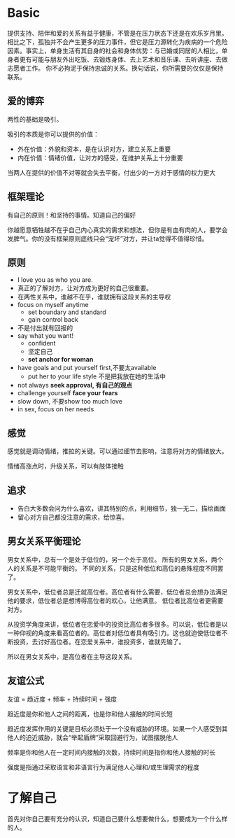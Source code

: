 
# Basic

提供支持、陪伴和爱的关系有益于健康，不管是在压力状态下还是在欢乐岁月里。 相比之下，孤独并不会产生更多的压力事件，但它是压力源转化为疾病的一个危险因素。事实上，单身生活有其自身的社会和身体优势：与已婚或同居的人相比，单身者更有可能与朋友外出吃饭、去锻炼身体、去上艺术和音乐课、去听讲座、去做志愿者工作。 你不必拘泥于保持忠诚的关系。换句话说，你所需要的仅仅是保持联系。

## 爱的博弈

两性的基础是吸引。

吸引的本质是你可以提供的价值：

- 外在价值：外貌和资本，是在认识对方，建立关系上重要
- 内在价值：情绪价值，让对方的感受，在维护关系上十分重要

当两人在提供的价值不对等就会失去平衡，付出少的一方对于感情的权力更大


## 框架理论

有自己的原则！和坚持的事情。知道自己的偏好

你越愿意牺牲越不在乎自己内心真实的需求和想法，但你是有血有肉的人，要学会发脾气。你的没有框架原则底线只会“宠坏”对方，并让ta觉得不值得珍惜。


## 原则

* I love you as who you are. 
* 真正的了解对方，让对方成为更好的自己很重要。
* 在两性关系中，谁越不在乎，谁就拥有这段关系的主导权
* focus on myself anytime
  * set boundary and standard
  * gain control back
* 不是付出就有回报的
* say what you want!
  * confident
  * 坚定自己
  * **set anchor for woman**
* have goals and put yourself first,不要太available
  * put her to your life style 不是把我放在她的生活中
* not always **seek approval, 有自己的观点**
* challenge yourself **face your fears**
* slow down, 不要show too much love
* in sex, focus on her needs

## 感觉

感觉就是调动情绪，推拉的关键。可以通过细节去影响，注意将对方的情绪放大。

情绪高涨点时，升级关系，可以有肢体接触

## 追求

- 告白大多数会问为什么喜欢，讲其特别的点，利用细节，独一无二，描绘画面
- 留心对方自己都没注意的需求，给惊喜。

## 男女关系平衡理论 

男女关系中，总有一个是处于低位的，另一个处于高位。 所有的男女关系，两个人的关系是不可能平衡的。 不同的关系，只是这种低位和高位的悬殊程度不同罢了。

男女关系中，低位者总是迁就高位者。高位者有什么需要，低位者总会想办法满足他的要求，低位者总是想博得高位者的欢心，让他满意。 
低位者比高位者更需要对方。

从投资学角度来讲，低位者在恋爱中的投资比高位者多很多。可以说，低位者是以一种仰视的角度来看高位者的。高位者对低位者具有吸引力。这也就迫使低位者不断投资，去讨好高位者。在恋爱关系中，谁投资多，谁就先输了。 

所以在男女关系中，是高位者在主导这段关系。 

## 友谊公式

友谊 = 趋近度 + 频率 + 持续时间 + 强度

趋近度是你和他人之间的距离，也是你和他人接触的时间长短

趋近度发挥作用的关键是目标必须处于一个没有威胁的环境。如果一个人感受到其他人的迫近威胁，就会“举起盾牌”采取回避行为，试图摆脱他人

频率是你和他人在一定时间内接触的次数，持续时间是指你和他人接触的时长

强度是指通过采取语言和非语言行为满足他人心理和/或生理需求的程度
# 了解自己

首先对你自己要有充分的认识，知道自己要什么想要做什么，想要成为一个什么样的人。
